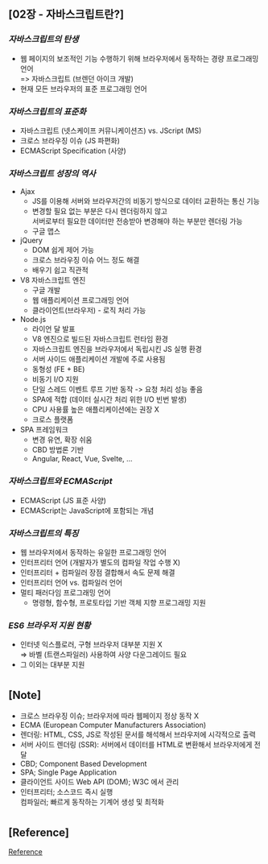 ## [02장 - 자바스크립트란?]

### _자바스크립트의 탄생_

- 웹 페이지의 보조적인 기능 수행하기 위해 브라우저에서 동작하는 경량 프로그래밍 언어 <br/>
  => 자바스크립트 (브렌던 아이크 개발)
- 현재 모든 브라우저의 표준 프로그래밍 언어

### _자바스크립트의 표준화_

- 자바스크립트 (넷스케이프 커뮤니케이션즈) vs. JScript (MS)
- 크로스 브라우징 이슈 (JS 파편화)
- ECMAScript Specification (사양)

### _자바스크립트 성장의 역사_

- Ajax
  - JS를 이용해 서버와 브라우저간의 비동기 방식으로 데이터 교환하는 통신 기능
  - 변경할 필요 없는 부분은 다시 렌더링하지 않고 <br/>
    서버로부터 필요한 데이터만 전송받아 변경해야 하는 부분만 렌더링 가능
  - 구글 맵스
- jQuery
  - DOM 쉽게 제어 가능
  - 크로스 브라우징 이슈 어느 정도 해결
  - 배우기 쉽고 직관적
- V8 자바스크립트 엔진
  - 구글 개발
  - 웹 애플리케이션 프로그래밍 언어
  - 클라이언트(브라우저) - 로직 처리 가능
- Node.js
  - 라이언 달 발표
  - V8 엔진으로 빌드된 자바스크립트 런타임 환경
  - 자바스크립트 엔진을 브라우저에서 독립시킨 JS 실행 환경
  - 서버 사이드 애플리케이션 개발에 주로 사용됨
  - 동형성 (FE + BE)
  - 비동기 I/O 지원
  - 단일 스레드 이벤트 루프 기반 동작 -> 요청 처리 성능 좋음
  - SPA에 적합 (데이터 실시간 처리 위한 I/O 빈번 발생)
  - CPU 사용률 높은 애플리케이션에는 권장 X
  - 크로스 플랫폼
- SPA 프레임워크
  - 변경 유연, 확장 쉬움
  - CBD 방법론 기반
  - Angular, React, Vue, Svelte, ...

### _자바스크립트와 ECMAScript_

- ECMAScript (JS 표준 사양)
- ECMAScript는 JavaScript에 포함되는 개념

### _자바스크립트의 특징_

- 웹 브라우저에서 동작하는 유일한 프로그래밍 언어
- 인터프리터 언어 (개발자가 별도의 컴파일 작업 수행 X)
- 인터프리터 + 컴파일러 장점 결합해서 속도 문제 해결
- 인터프리터 언어 vs. 컴파일러 언어
- 멀티 패러다임 프로그래밍 언어
  - 명령형, 함수형, 프로토타입 기반 객체 지향 프로그래밍 지원

### _ES6 브라우저 지원 현황_

- 인터넷 익스플로러, 구형 브라우저 대부분 지원 X <br/>
  => 바벨 (트랜스파일러) 사용하여 사양 다운그레이드 필요
- 그 이외는 대부분 지원

#

## [Note]

- 크로스 브라우징 이슈; 브라우저에 따라 웹페이지 정상 동작 X
- ECMA (European Computer Manufacturers Association)
- 렌더링: HTML, CSS, JS로 작성된 문서를 해석해서 브라우저에 시각적으로 출력
- 서버 사이드 렌더링 (SSR): 서버에서 데이터를 HTML로 변환해서 브라우저에게 전달
- CBD; Component Based Development
- SPA; Single Page Application
- 클라이언트 사이드 Web API (DOM); W3C 에서 관리
- 인터프리터; 소스코드 즉시 실행 <br/>
  컴파일러; 빠르게 동작하는 기계어 생성 및 최적화

#

## [Reference]

[Reference](https://wikibook.co.kr/mjs/)
